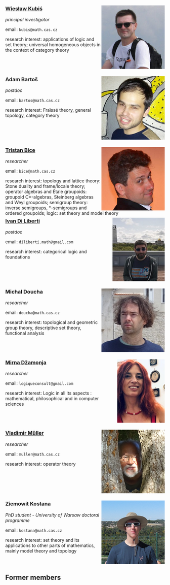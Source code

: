 <style>

.team img {
	float: right;
}

.team div {
	height: 200px;
}

</style>

<div class="team">
<div>

![Wieslaw](fotos/wieslaw-foto.png)
### [Wiesław Kubiś](https://users.math.cas.cz/~kubis/)

*principal investigator*

email: `kubis@math.cas.cz`

research interest: applications of logic and set theory; universal homogeneous objects in the context of category theory
</div>

<div>

![Adam](fotos/adam-foto.png)
### Adam Bartoš

*postdoc*

email: `bartos@math.cas.cz`

research interest: Fraïssé theory, general topology, category theory 
</div>

<div> 

![Tristan](fotos/bice-foto.png)
### [Tristan Bice](https://sites.google.com/site/tristanbice/)

*researcher*

email: `bice@math.cas.cz`

research interest: 
topology and lattice theory: Stone duality and frame/locale theory;
operator algebras and Étale groupoids: groupoid C\*-algebras, Steinberg algebras and Weyl groupoids;
semigroup theory: inverse semigroups, \*-semigroups and ordered groupoids;
logic: set theory and model theory
</div>

<div>

![Ivan](fotos/Ivan-foto.png)
### [Ivan Di Liberti](https://diliberti.github.io)
*postdoc*

email: `diliberti.math@gmail.com`

research interest: categorical logic and foundations
</div>

<!-- <div>

![Arnaud](fotos/Arnaud-foto.png)
### Arnaud Duvieusart
*postdoc*

email: `duvieusart@math.cas.cz`

research interest: ???
</div> -->

<div> 

![doucha](fotos/doucha-foto.png)
### Michal Doucha
*researcher*

email: `doucha@math.cas.cz`

research interest: topological and geometric group theory, descriptive set theory, functional analysis
</div>


<div> 

![Mirna](fotos/Mirna-foto.png)
### [Mirna Džamonja](https://www.logiqueconsult.eu)

*researcher*

email: `logiqueconsult@gmail.com`

research interest: 
Logic in all its aspects : mathematical, philosophical and in computer sciences
</div>

<div> 

![Muller](fotos/muler-foto.png)
### [Vladimir Müller](http://www.math.cas.cz/homepage/main_page.php?id_membre=21)
*researcher*

email: `muller@math.cas.cz`

research interest: operator theory
</div>

<div> 

![Kostana](fotos/kostana-foto.png)
### Ziemowit Kostana
*PhD student - University of Warsaw doctoral programme*

email: `kostana@math.cas.cz`

research interest: set theory and its applications to other parts of mathematics, mainly model theory and topology
</div>
</div>

## Former members
<div class="team">
</div>
